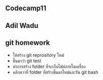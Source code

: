 ## Codecamp11

## Adil Wadu

## git homework

- ให้สร้าง git reprository ใหม่
- ขึ้นมาว่า git test
- ทำการสร้าง folder ที่จะเก็บไฟล์ภายในเครื่อง
- คลิกขวาที่ folder ที่สร้างขึ้นมาใหม่และรัน git bash
